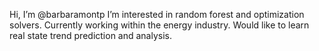 Hi, I’m @barbaramontp
I’m interested in random forest and optimization solvers.
Currently working within the energy industry.
Would like to learn real state trend prediction and analysis.

<!---
barbaramontp/barbaramontp is a ✨ special ✨ repository because its `README.md` (this file) appears on your GitHub profile.
You can click the Preview link to take a look at your changes.
--->
